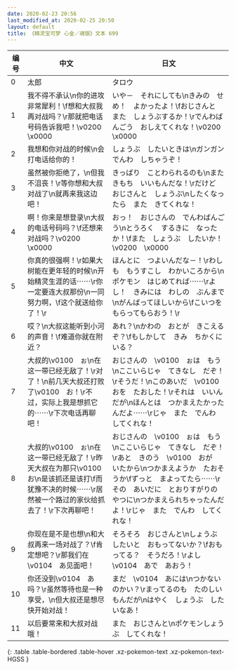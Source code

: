 ```yaml
---
date: 2020-02-23 20:56
last_modified_at: 2020-02-25 20:50
layout: default
title: 《精灵宝可梦 心金／魂银》文本 699
---
```

| 编号 | 中文 | 日文 |
| ---- | ---- | ---- |
| 0 | 太郎 | タロウ |
| 1 | 我不得不承认\n你的进攻非常犀利！\f想和大叔我再对战吗？\r那就把电话号码告诉我吧！\v0200　\x0000 | いや－　それにしても\nきみの　せめ！　よかったよ！\fおじさんと　また　しょうぶするか！\rでんわばんごう　おしえてくれな！\v0200　\x0000 |
| 2 | 我想和你对战的时候\n会打电话给你的！ | しょうぶ　したいときは\nガンガン　でんわ　しちゃうぞ！ |
| 3 | 虽然被你拒绝了，\n但我不沮丧！\r等你想和大叔对战了\n就再来我这边吧！ | きっぱり　ことわられるのも\nまた　きもち　いいもんだな！\rだけど　おじさんと　しょうぶ\nしたくなったら　また　きてくれな！ |
| 4 | 啊！你来是想登录\n大叔的电话号码吗？\f还想来对战吗？\v0200　\x0000 | おっ！　おじさんの　でんわばんごう\nとうろく　するきに　なったか！\fまた　しょうぶ　したいか！\v0200　\x0000 |
| 5 | 你真的很强啊！\r如果大树能在更年轻的时候\n开始精灵生涯的话⋯⋯\r你一定要连大叔那份\n一同努力啊，\f这个就送给你了！\r | ほんとに　つよいんだな－！\rわしも　もうすこし　わかいころから\nポケモン　はじめてれば⋯⋯\rよし！　きみには　わしの　ぶんまで\nがんばってほしいから\fこいつを　もらってもらおう！\r |
| 6 | 哎？\n大叔这能听到小河的声音！\f难道你就在附近？ | あれ？\nかわの　おとが　きこえるぞ？\fもしかして　きみ　ちかくにいる？ |
| 7 | 大叔的\v0100　ぉ\n在这一带已经无敌了！\r对了！\n前几天大叔还打败了\v0100　お！\r不过，实际上我是想抓它的⋯⋯\r下次电话再聊吧！ | おじさんの　\v0100　ぉは　もう\nここいらじゃ　てきなし　だぞ！\rそうだ！\nこのあいだ　\v0100　おを　たおした！\rそれは　いいんだが\nほんとは　つかまえたかったんだよ⋯⋯\rじゃ　また　でんわ　してくれな！ |
| 8 | 大叔的\v0100　ぉ\n在这一带已经无敌了！\r昨天大叔在为那只\v0100　お\n是该抓还是该打\f而犹豫不决的时候⋯⋯\r居然被一个路过的家伙给抓去了！\r下次再聊吧！ | おじさんの　\v0100　ぉは　もう\nここいらじゃ　てきなし　だぞ！\rあと　きのう　\v0100　おが　いたから\nつかまえようか　たおそうか\fずっと　まよってたら⋯⋯\rその　あいだに　とおりすがりの　やつに\nつかまえられちゃったんだよ！\rじゃ　また　でんわ　してくれな！ |
| 9 | 你现在是不是也想\n和大叔再来一场对战了？\f肯定想吧？\r那我们在\v0104　あ见面吧！ | そろそろ　おじさんと\nしょうぶ　したいと　おもってないか？\fおもってる？　そうだろ！\rよし　\v0104　あで　あおう！ |
| 10 | 你还没到\v0104　あ吗？\r虽然等待也是一种享受，\n但大叔还是想尽快开始对战！ | まだ　\v0104　あには\nつかないのかい？\rまってるのも　たのしいもんだが\nはやく　しょうぶ　したいなあ！ |
| 11 | 以后要常来和大叔对战哦！ | また　おじさんと\nポケモンしょうぶ　してくれな！ |
{: .table .table-bordered .table-hover .xz-pokemon-text .xz-pokemon-text-HGSS }